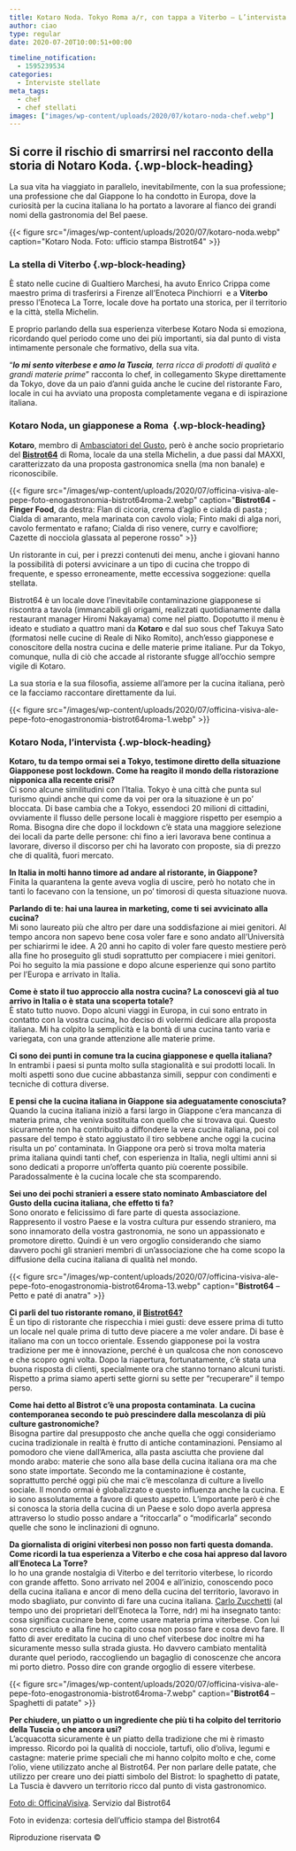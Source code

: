 ```yaml
---
title: Kotaro Noda. Tokyo Roma a/r, con tappa a Viterbo – L’intervista
author: ciao
type: regular
date: 2020-07-20T10:00:51+00:00

timeline_notification:
  - 1595239534
categories:
  - Interviste stellate
meta_tags:
  - chef
  - chef stellati
images: ["images/wp-content/uploads/2020/07/kotaro-noda-chef.webp"]
---
```

## Si corre il rischio di smarrirsi nel racconto della storia di Notaro Koda.  {.wp-block-heading}

La sua vita ha viaggiato in parallelo, inevitabilmente, con la sua professione; una professione che dal Giappone lo ha condotto in Europa, dove la curiosità per la cucina italiana lo ha portato a lavorare al fianco dei grandi nomi della gastronomia del Bel paese.&nbsp;


{{< figure src="/images/wp-content/uploads/2020/07/kotaro-noda.webp" caption="Kotaro Noda. Foto: ufficio stampa Bistrot64" >}}


### **La stella di Viterbo** {.wp-block-heading}

È stato nelle cucine di Gualtiero Marchesi, ha avuto Enrico Crippa come maestro prima di trasferirsi a Firenze all&#8217;Enoteca Pinchiorri&nbsp; e a **Viterbo** presso l&#8217;Enoteca La Torre, locale dove ha portato una storica, per il territorio e la città, stella Michelin.&nbsp;

E proprio parlando della sua esperienza viterbese Kotaro Noda si emoziona, ricordando quel periodo come uno dei più importanti, sia dal punto di vista intimamente personale che formativo, della sua vita.

&#8220;**_Io mi sento viterbese e amo la Tuscia_**_, terra ricca di prodotti di qualità e grandi materie prime_&#8221; racconta lo chef, in collegamento Skype direttamente da Tokyo, dove da un paio d&#8217;anni guida anche le cucine del ristorante Faro, locale in cui ha avviato una proposta completamente vegana e di ispirazione italiana.&nbsp;

### **Kotaro Noda, un giapponese a Roma&nbsp;** {.wp-block-heading}

**Kotaro**, membro di <a rel="noreferrer noopener" href="https://www.ambasciatoridelgusto.it/" target="_blank">Ambasciatori del Gusto</a>, però è anche socio proprietario del **<a rel="noreferrer noopener" href="https://www.bistrot64.it/" target="_blank">Bistrot64</a>** di Roma, locale da una stella Michelin, a due passi dal MAXXI, caratterizzato da una proposta gastronomica snella (ma non banale) e riconoscibile.&nbsp;


{{< figure src="/images/wp-content/uploads/2020/07/officina-visiva-ale-pepe-foto-enogastronomia-bistrot64roma-2.webp" caption="<strong>Bistrot64 -Finger Food</strong>, da destra: Flan di cicoria, crema d’aglio e cialda di pasta ; Cialda di amaranto, mela marinata con cavolo viola; Finto maki di alga nori, cavolo fermentato e rafano; Cialda di riso venere, curry e cavolfiore; Cazette di nocciola glassata al peperone rosso" >}}


Un ristorante in cui, per i prezzi contenuti dei menu, anche i giovani hanno la possibilità di potersi avvicinare a un tipo di cucina che troppo di frequente, e spesso erroneamente, mette eccessiva soggezione: quella stellata.

Bistrot64 è un locale dove l&#8217;inevitabile contaminazione giapponese si riscontra a tavola (immancabili gli origami, realizzati quotidianamente dalla restaurant manager Hiromi Nakayama) come nel piatto. Dopotutto il menu è ideato e studiato a quattro mani da **Kotaro** e dal suo sous chef Takuya Sato (formatosi nelle cucine di Reale di Niko Romito), anch&#8217;esso giapponese e conoscitore della nostra cucina e delle materie prime italiane. Pur da Tokyo, comunque, nulla di ciò che accade al ristorante sfugge all’occhio sempre vigile di Kotaro.

La sua storia e la sua filosofia, assieme all’amore per la cucina italiana, però ce la facciamo raccontare direttamente da lui.


{{< figure src="/images/wp-content/uploads/2020/07/officina-visiva-ale-pepe-foto-enogastronomia-bistrot64roma-1.webp" >}}


### **Kotaro Noda, l&#8217;intervista** {.wp-block-heading}

**Kotaro, tu da tempo ormai sei a Tokyo, testimone diretto della situazione Giapponese post lockdown. Come ha reagito il mondo della ristorazione nipponica alla recente crisi?**  
Ci sono alcune similitudini con l&#8217;Italia. Tokyo è una città che punta sul turismo quindi anche qui come da voi per ora la situazione è un po’ bloccata. Di base cambia che a Tokyo, essendoci 20 milioni di cittadini, ovviamente il flusso delle persone locali è maggiore rispetto per esempio a Roma. Bisogna dire che dopo il lockdown c’è stata una maggiore selezione dei locali da parte delle persone: chi fino a ieri lavorava bene continua a lavorare, diverso il discorso per chi ha lavorato con proposte, sia di prezzo che di qualità, fuori mercato.

**In Italia in molti hanno timore ad andare al ristorante, in Giappone?**  
Finita la quarantena la gente aveva voglia di uscire, però ho notato che in tanti lo facevano con la tensione, un po’ timorosi di questa situazione nuova.

**Parlando di te: hai una laurea in marketing, come ti sei avvicinato alla cucina?**  
Mi sono laureato più che altro per dare una soddisfazione ai miei genitori. Al tempo ancora non sapevo bene cosa voler fare e sono andato all’Università per schiarirmi le idee. A 20 anni ho capito di voler fare questo mestiere però alla fine ho proseguito gli studi soprattutto per compiacere i miei genitori. Poi ho seguito la mia passione e dopo alcune esperienze qui sono partito per l&#8217;Europa e arrivato in Italia.

**Come è stato il tuo approccio alla nostra cucina? La conoscevi già al tuo arrivo in Italia o è stata una scoperta totale?**  
È stato tutto nuovo. Dopo alcuni viaggi in Europa, in cui sono entrato in contatto con la vostra cucina, ho deciso di volermi dedicare alla proposta italiana. Mi ha colpito la semplicità e la bontà di una cucina tanto varia e variegata, con una grande attenzione alle materie prime.

**Ci sono dei punti in comune tra la cucina giapponese e quella italiana?**  
In entrambi i paesi si punta molto sulla stagionalità e sui prodotti locali. In molti aspetti sono due cucine abbastanza simili, seppur con condimenti e tecniche di cottura diverse.

**E pensi che la cucina italiana in Giappone sia adeguatamente conosciuta?**  
Quando la cucina italiana iniziò a farsi largo in Giappone c’era mancanza di materia prima, che veniva sostituita con quello che si trovava qui. Questo sicuramente non ha contribuito a diffondere la vera cucina italiana, poi col passare del tempo è stato aggiustato il tiro sebbene anche oggi la cucina risulta un po’ contaminata. In Giappone ora però si trova molta materia prima italiana quindi tanti chef, con esperienza in Italia, negli ultimi anni si sono dedicati a proporre un’offerta quanto più coerente possibile. Paradossalmente è la cucina locale che sta scomparendo.

**Sei uno dei pochi stranieri a essere stato nominato Ambasciatore del Gusto della cucina italiana, che effetto ti fa?**  
Sono onorato e felicissimo di fare parte di questa associazione. Rappresento il vostro Paese e la vostra cultura pur essendo straniero, ma sono innamorato della vostra gastronomia, ne sono un appassionato e promotore diretto. Quindi è un vero orgoglio considerando che siamo davvero pochi gli stranieri membri di un&#8217;associazione che ha come scopo la diffusione della cucina italiana di qualità nel mondo.


{{< figure src="/images/wp-content/uploads/2020/07/officina-visiva-ale-pepe-foto-enogastronomia-bistrot64roma-13.webp" caption="<strong>Bistrot64</strong> &#8211; Petto e paté di anatra" >}}


**Ci parli del tuo ristorante romano, il** [**Bistrot64?**][1]  
È un tipo di ristorante che rispecchia i miei gusti: deve essere prima di tutto un locale nel quale prima di tutto deve piacere a me voler andare. Di base è italiano ma con un tocco orientale. Essendo giapponese poi la vostra tradizione per me è innovazione, perché è un qualcosa che non conoscevo e che scopro ogni volta.&nbsp;Dopo la riapertura, fortunatamente, c&#8217;è stata una buona risposta di clienti, specialmente ora che stanno tornano alcuni turisti. Rispetto a prima siamo aperti sette giorni su sette per &#8220;recuperare&#8221; il tempo perso.

**Come hai detto al Bistrot c&#8217;è una proposta contaminata**. **La cucina contemporanea secondo te può prescindere dalla mescolanza di più culture gastronomiche?**  
Bisogna partire dal presupposto che anche quella che oggi consideriamo cucina tradizionale in realtà è frutto di antiche contaminazioni. Pensiamo al pomodoro che viene dall’America, alla pasta asciutta che proviene dal mondo arabo: materie che sono alla base della cucina italiana ora ma che sono state importate. Secondo me la contaminazione è costante, soprattutto perché oggi più che mai c’è mescolanza di culture a livello sociale. Il mondo ormai è globalizzato e questo influenza anche la cucina. E io sono assolutamente a favore di questo aspetto. L’importante però è che si conosca la storia della cucina di un Paese e solo dopo averla appresa attraverso lo studio posso andare a “ritoccarla” o “modificarla” secondo quelle che sono le inclinazioni di ognuno.

**Da giornalista di origini viterbesi non posso non farti questa domanda. Come ricordi la tua esperienza a Viterbo e che cosa hai appreso dal lavoro all**’**Enoteca La Torre?**  
Io ho una grande nostalgia di Viterbo e del territorio viterbese, lo ricordo con grande affetto. Sono arrivato nel 2004 e all’inizio, conoscendo poco della cucina italiana e ancor di meno della cucina del territorio, lavoravo in modo sbagliato, pur convinto di fare una cucina italiana. [Carlo Zucchetti][2] (al tempo uno dei proprietari dell’Enoteca la Torre, ndr) mi ha insegnato tanto: cosa significa cucinare bene, come usare materia prima viterbese. Con lui sono cresciuto e alla fine ho capito cosa non posso fare e cosa devo fare. Il fatto di aver ereditato la cucina di uno chef viterbese doc inoltre mi ha sicuramente messo sulla strada giusta. Ho davvero cambiato mentalità durante quel periodo, raccogliendo un bagaglio di conoscenze che ancora mi porto dietro. Posso dire con grande orgoglio di essere viterbese.


{{< figure src="/images/wp-content/uploads/2020/07/officina-visiva-ale-pepe-foto-enogastronomia-bistrot64roma-7.webp" caption="<strong>Bistrot64 </strong>&#8211; Spaghetti di patate" >}}


**Per chiudere, un piatto o un ingrediente che più ti ha colpito del territorio della Tuscia o che ancora usi?**  
L’acquacotta sicuramente è un piatto della tradizione che mi è rimasto impresso. Ricordo poi la qualità di nocciole, tartufi, olio d’oliva, legumi e castagne: materie prime speciali che mi hanno colpito molto e che, come l’olio, viene utilizzato anche al Bistrot64. Per non parlare delle patate, che utilizzo per creare uno dei piatti simbolo del Bistrot: lo spaghetto di patate, La Tuscia è davvero un territorio ricco dal punto di vista gastronomico.&nbsp;

<a href="https://www.officinavisiva.it/" target="_blank" rel="noreferrer noopener">Foto di: OfficinaVisiva</a>. Servizio dal Bistrot64

Foto in evidenza: cortesia dell&#8217;ufficio stampa del Bistrot64

Riproduzione riservata ©

 [1]: https://www.bistrot64.it/
 [2]: https://aleepepe.com/2020/01/26/carlo-zucchetti-vino-tuscia/
